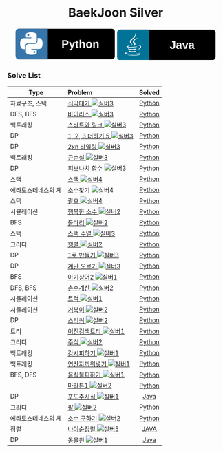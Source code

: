 <div align="center">
  <h1>BaekJoon Silver</h1>
  <img src="https://github.com/Kim-SuBin/Kim-SuBin/blob/master/svg/dev/languages/python.svg" alt="Python" />
  <img src="https://github.com/Kim-SuBin/Kim-SuBin/blob/master/svg/dev/languages/java.svg" alt="Java" />
</div>


### Solve List
|Type|Problem|Solved|
|---|:---|:---:|
|자료구조, 스택|[쇠막대기 <img src="https://d2gd6pc034wcta.cloudfront.net/tier/8.svg" alt="실버3" height="13" />](https://www.acmicpc.net/problem/10799)|[Python](./10799.py)|
|DFS, BFS|[바이러스 <img src="https://d2gd6pc034wcta.cloudfront.net/tier/8.svg" alt="실버3" height="13" />](https://www.acmicpc.net/problem/2606)|[Python](./2606.py)|
|백트래킹|[스타트와 링크 <img src="https://d2gd6pc034wcta.cloudfront.net/tier/8.svg" alt="실버3" height="13" />](https://www.acmicpc.net/problem/14889)|[Python](./14889.py)|
|DP|[1, 2, 3 더하기 5 <img src="https://d2gd6pc034wcta.cloudfront.net/tier/8.svg" alt="실버3" height="13" />](https://www.acmicpc.net/problem/159900)|[Python](./15990.py)|
|DP|[2xn 타일링 <img src="https://d2gd6pc034wcta.cloudfront.net/tier/8.svg" alt="실버3" height="13" />](https://www.acmicpc.net/problem/11726)|[Python](./11726.py)|
|백트래킹|[근손실 <img src="https://d2gd6pc034wcta.cloudfront.net/tier/8.svg" alt="실버3" height="13" />](https://www.acmicpc.net/problem/18429)|[Python](./18429.py)|
|DP|[피보나치 함수 <img src="https://d2gd6pc034wcta.cloudfront.net/tier/8.svg" alt="실버3" height="13" />](https://www.acmicpc.net/problem/1003)|[Python](./1003.py)|
|스택|[스택 <img src="https://d2gd6pc034wcta.cloudfront.net/tier/7.svg" alt="실버4" height="13" />](https://www.acmicpc.net/problem/10828)|[Python](./10828.py)| => sys.stdin.readline().rstrip() 으로 입력받음
|에라토스테네스의 체|[소수찾기 <img src="https://d2gd6pc034wcta.cloudfront.net/tier/7.svg" alt="실버4" height="13" />](https://www.acmicpc.net/problem/1978)|[Python](./1978.py)|
|스택|[괄호 <img src="https://d2gd6pc034wcta.cloudfront.net/tier/7.svg" alt="실버4" height="13" />](https://www.acmicpc.net/problem/9012)|[Python](./9012.py)|
|시뮬레이션|[행복한 소수 <img src="https://d2gd6pc034wcta.cloudfront.net/tier/9.svg" alt="실버2" height="13" />](https://www.acmicpc.net/problem/10434)|[Python](./10434.py)|
|BFS|[돌다리 <img src="https://d2gd6pc034wcta.cloudfront.net/tier/9.svg" alt="실버2" height="13" />](https://www.acmicpc.net/problem/12761)|[Python](./12761.py)|
|스택|[스택 수열 <img src="https://d2gd6pc034wcta.cloudfront.net/tier/8.svg" alt="실버3" height="13" />](https://www.acmicpc.net/problem/1874)|[Python](./1874.py)|
|그리디|[행렬 <img src="https://d2gd6pc034wcta.cloudfront.net/tier/9.svg" alt="실버2" height="13" />](https://www.acmicpc.net/problem/1080)|[Python](./1080.py)|
|DP|[1로 만들기 <img src="https://d2gd6pc034wcta.cloudfront.net/tier/8.svg" alt="실버3" height="13" />](https://www.acmicpc.net/problem/1463)|[Python](./1463.py)|
|DP|[계단 오르기 <img src="https://d2gd6pc034wcta.cloudfront.net/tier/8.svg" alt="실버3" height="13" />](https://www.acmicpc.net/problem/2579)|[Python](./2579.py)|
|BFS|[아기상어2 <img src="https://d2gd6pc034wcta.cloudfront.net/tier/10.svg" alt="실버1" height="13" />](https://www.acmicpc.net/problem/17086)|[Python](https://github.com/WebProject-STT/Algorithm/blob/main/baekjoon/4%EC%A3%BC%EC%B0%A8/17086/17086_sb.py)|
|DFS, BFS|[촌수계산 <img src="https://d2gd6pc034wcta.cloudfront.net/tier/9.svg" alt="실버2" height="13" />](https://www.acmicpc.net/problem/2644)|[Python](https://github.com/WebProject-STT/Algorithm/blob/main/baekjoon/4%EC%A3%BC%EC%B0%A8/2644/2644_sb.py)|
|시뮬레이션|[트럭 <img src="https://d2gd6pc034wcta.cloudfront.net/tier/10.svg" alt="실버1" height="13" />](https://www.acmicpc.net/problem/13335)|[Python](https://github.com/WebProject-STT/Algorithm/blob/main/baekjoon/5%EC%A3%BC%EC%B0%A8/13335/13335_sb.py)|
|시뮬레이션|[거북이 <img src="https://d2gd6pc034wcta.cloudfront.net/tier/9.svg" alt="실버2" height="13" />](https://www.acmicpc.net/problem/8911)|[Python](https://github.com/WebProject-STT/Algorithm/blob/main/baekjoon/5%EC%A3%BC%EC%B0%A8/8911/8911_sb.py)|
|DP|[스티커 <img src="https://d2gd6pc034wcta.cloudfront.net/tier/9.svg" alt="실버2" height="13" />](https://www.acmicpc.net/problem/9465)|[Python](https://github.com/WebProject-STT/Algorithm/blob/main/baekjoon/5%EC%A3%BC%EC%B0%A8/9465/9465_sb.py)|
|트리|[이진검색트리 <img src="https://d2gd6pc034wcta.cloudfront.net/tier/10.svg" alt="실버1" height="13" />](https://www.acmicpc.net/problem/5639)|[Python](https://github.com/WebProject-STT/Algorithm/blob/main/baekjoon/6%EC%A3%BC%EC%B0%A8/5639/5639_sb.py)|
|그리디|[주식 <img src="https://d2gd6pc034wcta.cloudfront.net/tier/9.svg" alt="실버2" height="13" />](https://www.acmicpc.net/problem/11501)|[Python](https://github.com/WebProject-STT/Algorithm/blob/main/baekjoon/6%EC%A3%BC%EC%B0%A8/11501/11501_sb.py)|
|백트래킹|[감시피하기 <img src="https://d2gd6pc034wcta.cloudfront.net/tier/10.svg" alt="실버1" height="13" />](https://www.acmicpc.net/problem/18428)|[Python](https://github.com/WebProject-STT/Algorithm/blob/main/baekjoon/6%EC%A3%BC%EC%B0%A8/18428/18428_sb.py)|
|백트래킹|[연산자끼워넣기 <img src="https://d2gd6pc034wcta.cloudfront.net/tier/10.svg" alt="실버1" height="13" />](https://www.acmicpc.net/problem/14888)|[Python](https://github.com/WebProject-STT/Algorithm/blob/main/baekjoon/7%EC%A3%BC%EC%B0%A8/14888/14888_sb.py)|
|BFS, DFS|[음식물피하기 <img src="https://d2gd6pc034wcta.cloudfront.net/tier/10.svg" alt="실버1" height="13" />](https://www.acmicpc.net/problem/1743)|[Python](https://github.com/WebProject-STT/Algorithm/blob/main/baekjoon/7%EC%A3%BC%EC%B0%A8/1743/1743_sb.py)|
| |[마라톤1 <img src="https://d2gd6pc034wcta.cloudfront.net/tier/9.svg" alt="실버2" height="13" />](https://www.acmicpc.net/problem/10655)|[Python](https://github.com/WebProject-STT/Algorithm/blob/main/baekjoon/7%EC%A3%BC%EC%B0%A8/10655/10655_sb.py)|
|DP|[포도주시식 <img src="https://d2gd6pc034wcta.cloudfront.net/tier/10.svg" alt="실버1" height="13" />](https://www.acmicpc.net/problem/2156)|[Java](https://github.com/WebProject-STT/Algorithm/blob/main/baekjoon/8%EC%A3%BC%EC%B0%A8/2156/2156_sb.java)|
|그리디|[팔 <img src="https://d2gd6pc034wcta.cloudfront.net/tier/9.svg" alt="실버2" height="13" />](https://www.acmicpc.net/problem/1105)|[Python](https://github.com/WebProject-STT/Algorithm/blob/main/baekjoon/9%EC%A3%BC%EC%B0%A8/1105/1105_sb.py)|
|에라토스테네스의 체|[소수 구하기 <img src="https://d2gd6pc034wcta.cloudfront.net/tier/9.svg" alt="실버2" height="13" />](https://www.acmicpc.net/problem/1929)|[Python](./1929.py)|
|정렬|[나이순정렬 <img src="https://d2gd6pc034wcta.cloudfront.net/tier/6.svg" alt="실버5" height="13" />](https://www.acmicpc.net/problem/10814)|[JAVA](./B10814.java)|
|DP|[동물원 <img src="https://d2gd6pc034wcta.cloudfront.net/tier/10.svg" alt="실버1" height="13" />](https://www.acmicpc.net/problem/1309)|[Java](https://github.com/WebProject-STT/Algorithm/blob/main/baekjoon/13%EC%A3%BC%EC%B0%A8/1309/1309_sb.java)|